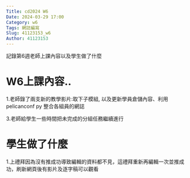 ```yaml
---
Title: cd2024 W6
Date: 2024-03-29 17:00
Category: w6
Tags: 網誌編寫
Slug: 41123153_w6
Author: 41123153
---
```


記錄第6週老師上課內容以及學生做了什麼

<!-- PELICAN_END_SUMMARY -->

# W6上課內容..

1.老師錄了兩支新的教學影片:取下子模組, 以及更新學員倉儲內容、利用 pelicanconf py 整合各組員的網誌

3.老師給學生一些時間把未完成的分組任務繼續進行

# 學生做了什麼

1.上禮拜因為沒有推成功導致編輯的資料都不見，這禮拜重新再編輯一次並推成功，刷新網頁後有影片及逐字稿可以觀看